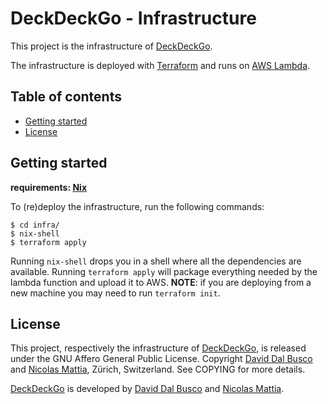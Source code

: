 # DeckDeckGo - Infrastructure

This project is the infrastructure of [DeckDeckGo].

The infrastructure is deployed with [Terraform] and runs on [AWS Lambda].

## Table of contents

- [Getting started](#getting-started)
- [License](#license)

## Getting started

**requirements: [Nix]**

To (re)deploy the infrastructure, run the following commands:

``` shell
$ cd infra/
$ nix-shell
$ terraform apply
```

Running `nix-shell` drops you in a shell where all the dependencies are
available. Running `terraform apply` will package everything needed by the
lambda function and upload it to AWS. **NOTE**: if you are deploying from a new
machine you may need to run `terraform init`.

## License

This project, respectively the infrastructure of [DeckDeckGo], is released under the GNU Affero General Public License. Copyright [David Dal Busco](mailto:david.dalbusco@outlook.com) and [Nicolas Mattia](mailto:nicolas@nmattia.com), Zürich, Switzerland. See COPYING for more details.

[DeckDeckGo] is developed by [David Dal Busco](mailto:david.dalbusco@outlook.com) and [Nicolas Mattia](mailto:nicolas@nmattia.com).

[DeckDeckGo]: https://deckdeckgo.com
[Terraform]: https://www.terraform.io/
[AWS Lambda]: https://aws.amazon.com/lambda/
[Nix]: https://nixos.org/nix/
